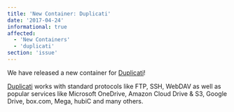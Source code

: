 ```yaml
---
title: 'New Container: Duplicati'
date: '2017-04-24'
informational: true
affected:
  - 'New Containers'
  - 'duplicati'
section: 'issue'
---
```

We have released a new container for [Duplicati](https://github.com/linuxserver/docker-duplicati)!

[Duplicati](https://www.duplicati.com/) works with standard protocols like FTP, SSH, WebDAV as well as popular services like Microsoft OneDrive, Amazon Cloud Drive & S3, Google Drive, box.com, Mega, hubiC and many others.